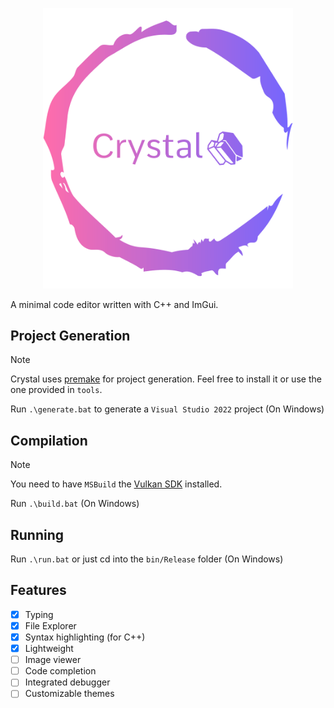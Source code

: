 <p align="center">
  <img width="400px" src="content/logo-large.png">
</p>

A minimal code editor written with C++ and ImGui.

## Project Generation
> [!NOTE]
> Crystal uses [premake](https://premake.github.io/) for project generation. Feel free to install it or use the one provided in `tools`.

Run `.\generate.bat` to generate a `Visual Studio 2022` project (On Windows)

## Compilation
> [!NOTE]
> You need to have `MSBuild` the [Vulkan SDK](https://www.lunarg.com/vulkan-sdk/) installed.

Run `.\build.bat` (On Windows)

## Running
Run `.\run.bat` or just cd into the `bin/Release` folder (On Windows)

## Features
- [x] Typing
- [x] File Explorer
- [x] Syntax highlighting (for C++)
- [x] Lightweight
- [ ] Image viewer
- [ ] Code completion
- [ ] Integrated debugger
- [ ] Customizable themes

